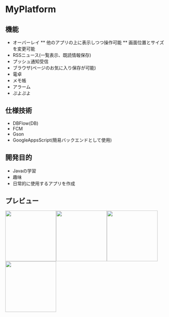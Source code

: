 # MyPlatform

## 機能
* オーバーレイ
** 他のアプリの上に表示しつつ操作可能
** 画面位置とサイズを変更可能
* RSSニュース(一覧表示、既読情報保存)
* プッシュ通知受信
* ブラウザ(ページのお気に入り保存が可能)
* 電卓
* メモ帳
* アラーム
* ぷよぷよ

## 仕様技術
* DBFlow(DB)
* FCM
* Gson
* GoogleAppsScript(簡易バックエンドとして使用)

## 開発目的
* Javaの学習
* 趣味
* 日常的に使用するアプリを作成

## プレビュー
<img src="https://user-images.githubusercontent.com/85630292/121443747-0be37e80-c9c9-11eb-9981-3b474283140b.png" width="160"><img src="https://user-images.githubusercontent.com/85630292/121443743-09812480-c9c9-11eb-9b2e-479eacb6e25b.png" width="160"><img src="https://user-images.githubusercontent.com/85630292/121443744-0a19bb00-c9c9-11eb-9b82-a24cc9f12775.png" width="160"><img src="https://user-images.githubusercontent.com/85630292/121443736-071eca80-c9c9-11eb-8022-d1e4a93a2205.png" width="160">
